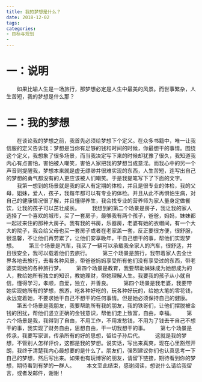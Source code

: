 ```yaml
---
title: 我的梦想是什么？
date: 2018-12-02
tags:
categories: 
- 目标与规划
- 
---
```

# 一：说明
　　如果比喻人生是一场旅行，那梦想必定是人生中最美的风景。而世事繁杂，人生苦短，我的梦想是什么那？
<!-- more --> 

# 二：我的梦想

　　在谈论我的梦想之前，我首先必须给梦想下个定义。在众多书籍中，唯一让我信服的定义告诉我：梦想是当你有足够的钱和时间的时候，你最想干的事情。围绕这个定义，我想象了很多场景，而当我决定写下来的时候却犹豫了很久，我知道我内心有点害怕，害怕被人嘲笑，害怕人家把我的梦想当成意淫。而我心中的另一个声音则提醒我，梦想本来就是虚无缥缈并很难实现的东西，人生苦短，连写出自己的梦想的勇气都没有的人更应该被人们嘲笑。于是我提笔写下了下面的文字。
　　我第一想到的场景就是我的家人有定期的体检，并且是很专业的体检，我的父母，姐妹，爱人，孩子，我每年都可以有专业的体检。并且从此不再惧怕生病，对自己的健康情况很了解，并且懂得养生，我会找专业的营养师为家人量身定做餐饮，让我的孩子可以茁壮成长。
　　我想到的第二个场景是房子，我让我的家人选择了一个喜欢的城市，买了一套房子，最够我有两个孩子，爸爸，妈妈，妹妹都一起过来住的那种大房子。我有我的书房，乐器房，老婆有她的衣帽间，有一个大大的院子，我会给父母也买一套房子或者在老家盖一套，反正要很方便，很舒服，很温馨，不让他们再劳累了，让他们安享晚年，干自己想干的事，帮他们实现梦想。
　　第三个场景是汽车，我买了一辆可以承载我全家人的汽车，很舒适，并且很安全，我可以载着他们去旅行。
　　第三个场景是旅行，我带着家人去全世界各地去旅行，去看各种风景，带爸爸妈妈享受所有他们没有享受过的东西，带老婆实现她的各种旅行梦。
　　第四个场景是教育，我要帮助妹妹成为她想成为的人，教给她所有独立的知识，教她理财，带她理解人生。我要我的孩子从小就自信，懂得学习，孝顺，自爱，独立，并善良。
　　第四个场景是我老婆，我要带她实现她所有的梦想，旅游，吃各种好吃的，玩各种好玩的，给她大笔的零花钱，永远宠着她，不要求她干自己不想干的任何事情。但是她必须保持自己的健康。
　　第五个场景是我朋友，我要帮助所有我的朋友，我的铁哥们，让他们摆脱被金钱的困扰，帮他们竖立正确的金钱意识，帮他们走上致富，自由，幸福。
　　第六个场景是我，我得到了自由，不用工作，不用发愁钱，不用为了钱去干自己不想干的事，我实现了财务自由，思想自由，干一切我想干的事。
　　第七个场景是传承，我要写家训，传承所有的好的思想，留给子孙后代。
　　这就是我的梦想，不管别人怎样评价，这都是我的梦想。说实话，写出来真爽，现在心里豁然开朗，我终于清楚我内心最想要的是什么了。朋友们，强烈建议你们也认真思考一下自己的梦想，然后写出来。如果也有玩博客的朋友，请留下链接，期待看到你的梦想，期待看到有梦的一群人。
　　本文至此结束，感谢阅读，想说什么请给我留言，或者发邮件，谢谢！
